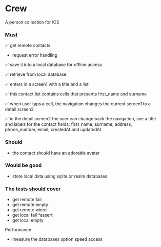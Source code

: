 # Crew
A person collection for iOS

### Must

✅ get remote contacts

- request error handling

✅ save it into a local database for offline access

✅ retrieve from local database

✅ enters in a screen1 with a title and a list 

✅ this contact list contains cells that presents first_name and surname

✅ when user taps a cell, the navigation changes the current screen1 to a detail screen2

✅ in the detail screen2 the user can change back the navigation, see a title and labels for the contact fields: first_name, surname, address, phone_number, email, createdAt and updatedAt

### Should
- the contact should have an adorable avatar

### Would be good
- store local data using sqlite or realm databases

### The tests should cover
- get remote fail
- get remote empty
- get remote wierd
- get local fail *assert
- get local empty

Performance
- measure the databases option speed access